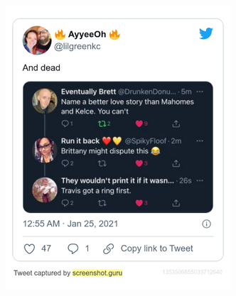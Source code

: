 ![mahomes](https://raw.githubusercontent.com/muneer78/muneer78.github.io/master/images/mahomes.png)



